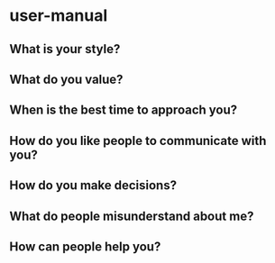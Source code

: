 # user-manual
## What is your style?
## What do you value?
## When is the best time to approach you?
## How do you like people to communicate with you?
## How do you make decisions?
## What do people misunderstand about me?
## How can people help you?
